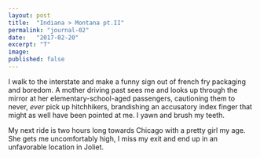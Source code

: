 ```yaml
---
layout: post
title:  "Indiana > Montana pt.II"
permalink: "journal-02"
date:   "2017-02-20"
excerpt: "T"
image: 
published: false
---
```


I walk to the interstate and make a funny sign out of french fry packaging and boredom. A mother driving past sees me and looks up through the mirror at her elementary-school-aged passengers, cautioning them to never, _ever_  pick up hitchhikers, brandishing an accusatory index finger that might as well have been pointed at me. I yawn and brush my teeth.

My next ride is two hours long towards Chicago with a pretty girl my age. She gets me uncomfortably high, I miss my exit and end up in an unfavorable location in Joliet.
